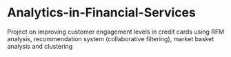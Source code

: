 # Analytics-in-Financial-Services
Project on improving customer engagement levels in credit cards using RFM analysis, recommendation system (collaborative filtering), market basket analysis and clustering
